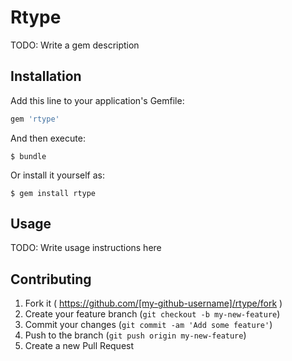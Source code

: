 # Rtype

TODO: Write a gem description

## Installation

Add this line to your application's Gemfile:

```ruby
gem 'rtype'
```

And then execute:

    $ bundle

Or install it yourself as:

    $ gem install rtype

## Usage

TODO: Write usage instructions here

## Contributing

1. Fork it ( https://github.com/[my-github-username]/rtype/fork )
2. Create your feature branch (`git checkout -b my-new-feature`)
3. Commit your changes (`git commit -am 'Add some feature'`)
4. Push to the branch (`git push origin my-new-feature`)
5. Create a new Pull Request
